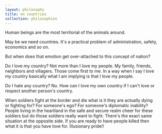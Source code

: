 ```yaml
---
layout: philosophy
title: on countries
collection: philosophies
---
```



Human beings are the most territorial of the animals around.

May be we need countries. It's a practical problem of administration, safety, economics and so on.

But when does that emotion get over-attached to this concept of nation?

Do I love my country?
Not more than I love my people. My family, friends, neighbors and villagers. Those come first to me. In a way when I say I love my country basically what I am implying is that I love my people.

Do I hate any country?
No.
How can I love my own country if I can't love or respect another person's country. 


When soldiers fight at the border and die what is it they are actually dying or fighting for? For someone's ego? For someone's diplomatic inability? People living in the heartland in the safe and secure realm cheer for these soldiers but do those soldiers really want to fight. There's the exact same situation at the opposite side. If you are ready to have people killed then what it is that you have love for. Illusionary pride!!